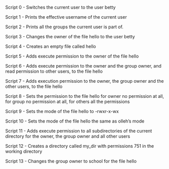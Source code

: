 

Script 0 - Switches the current user to the user betty

Script 1 - Prints the effective username of the current user

Script 2 - Prints all the groups the current user is part of.

Script 3 - Changes the owner of the file hello to the user betty

Script 4 - Creates an empty file called hello

Script 5 - Adds execute permission to the owner of the file hello

Script 6 - Adds execute permission to the owner and the group owner, and read permission to other users, to the file hello

Script 7 - Adds execution permission to the owner, the group owner and the other users, to the file hello

Script 8 - Sets the permission to the file hello for owner no permission at all, for group no permission at all, for others all the permissions

Script 9 - Sets the mode of the file hello to -rwxr-x-wx

Script 10 - Sets the mode of the file hello the same as olleh’s mode

Script 11 - Adds execute permission to all subdirectories of the current directory for the owner, the group owner and all other users

Script 12 - Creates a directory called my_dir with permissions 751 in the working directory

Script 13 - Changes the group owner to school for the file hello
